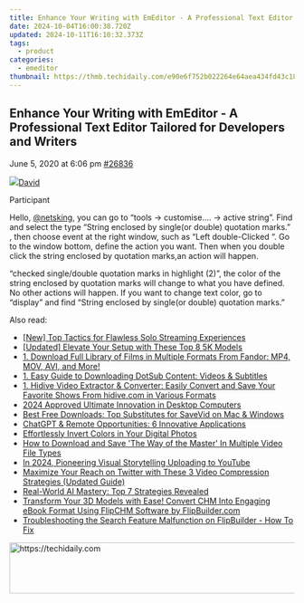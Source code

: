 ```yaml
---
title: Enhance Your Writing with EmEditor - A Professional Text Editor Tailored for Developers and Writers
date: 2024-10-04T16:00:38.720Z
updated: 2024-10-11T16:10:32.373Z
tags:
  - product
categories:
  - emeditor
thumbnail: https://thmb.techidaily.com/e90e6f752b022264e64aea434fd43c18d14201667fcc959335a07dc6ac445d1e.jpg
---
```


## Enhance Your Writing with EmEditor - A Professional Text Editor Tailored for Developers and Writers

June 5, 2020 at 6:06 pm [#26836](https://tools.techidaily.com/emeditor/products/) 

[![](https://secure.gravatar.com/avatar/38351ff4e4e609e986bb497ee5b24b3a?s=80&d=identicon&r=g)David](https://www.emeditor.com/forums/users/David/ "View David's profile")

Participant

Hello, [@netsking](https://tools.techidaily.com/emeditor/products/), you can go to “tools -> customise…. -> active string”. Find and select the type “String enclosed by single(or double) quotation marks.” , then choose event at the right window, such as “Left double-Clicked “. Go to the window bottom, define the action you want. Then when you double click the string enclosed by quotation marks,an action will happen.

“checked single/double quotation marks in highlight (2)”, the color of the string enclosed by quotation marks will change to what you have defined. No other actions will happen. If you want to change text color, go to “display” and find “String enclosed by single(or double) quotation marks.”

<ins class="adsbygoogle"
     style="display:block"
     data-ad-format="autorelaxed"
     data-ad-client="ca-pub-7571918770474297"
     data-ad-slot="1223367746"></ins>

<ins class="adsbygoogle"
     style="display:block"
     data-ad-client="ca-pub-7571918770474297"
     data-ad-slot="8358498916"
     data-ad-format="auto"
     data-full-width-responsive="true"></ins>

<span class="atpl-alsoreadstyle">Also read:</span>
<div><ul>
<li><a href="https://some-guidance.techidaily.com/new-top-tactics-for-flawless-solo-streaming-experiences/"><u>[New] Top Tactics for Flawless Solo Streaming Experiences</u></a></li>
<li><a href="https://fox-helps.techidaily.com/updated-elevate-your-setup-with-these-top-8-5k-models/"><u>[Updated] Elevate Your Setup with These Top 8 5K Models</u></a></li>
<li><a href="https://win-data.techidaily.com/1-download-full-library-of-films-in-multiple-formats-from-fandor-mp4-mov-avi-and-more/"><u>1. Download Full Library of Films in Multiple Formats From Fandor: MP4, MOV, AVI, and More!</u></a></li>
<li><a href="https://win-data.techidaily.com/1-easy-guide-to-downloading-dotsub-content-videos-and-subtitles/"><u>1. Easy Guide to Downloading DotSub Content: Videos & Subtitles</u></a></li>
<li><a href="https://win-data.techidaily.com/1-hidive-video-extractor-and-converter-easily-convert-and-save-your-favorite-shows-from-hidivecom-in-various-formats/"><u>1. Hidive Video Extractor & Converter: Easily Convert and Save Your Favorite Shows From hidive.com in Various Formats</u></a></li>
<li><a href="https://some-skills.techidaily.com/2024-approved-ultimate-innovation-in-desktop-computers/"><u>2024 Approved Ultimate Innovation in Desktop Computers</u></a></li>
<li><a href="https://win-data.techidaily.com/best-free-downloads-top-substitutes-for-savevid-on-mac-and-windows/"><u>Best Free Downloads: Top Substitutes for SaveVid on Mac & Windows</u></a></li>
<li><a href="https://tech-hub.techidaily.com/chatgpt-and-remote-opportunities-6-innovative-applications/"><u>ChatGPT & Remote Opportunities: 6 Innovative Applications</u></a></li>
<li><a href="https://extra-hints.techidaily.com/effortlessly-invert-colors-in-your-digital-photos/"><u>Effortlessly Invert Colors in Your Digital Photos</u></a></li>
<li><a href="https://win-data.techidaily.com/how-to-download-and-save-the-way-of-the-master-in-multiple-video-file-types/"><u>How to Download and Save 'The Way of the Master' In Multiple Video File Types</u></a></li>
<li><a href="https://some-skills.techidaily.com/in-2024-pioneering-visual-storytelling-uploading-to-youtube/"><u>In 2024, Pioneering Visual Storytelling Uploading to YouTube</u></a></li>
<li><a href="https://some-knowledge.techidaily.com/maximize-your-reach-on-twitter-with-these-3-video-compression-strategies-updated-guide/"><u>Maximize Your Reach on Twitter with These 3 Video Compression Strategies (Updated Guide)</u></a></li>
<li><a href="https://tech-hub.techidaily.com/real-world-ai-mastery-top-7-strategies-revealed/"><u>Real-World AI Mastery: Top 7 Strategies Revealed</u></a></li>
<li><a href="https://win-data.techidaily.com/transform-your-3d-models-with-ease-convert-chm-into-engaging-ebook-format-using-flipchm-software-by-flipbuildercom/"><u>Transform Your 3D Models with Ease! Convert CHM Into Engaging eBook Format Using FlipCHM Software by FlipBuilder.com</u></a></li>
<li><a href="https://win-data.techidaily.com/troubleshooting-the-search-feature-malfunction-on-flipbuilder-how-to-fix/"><u>Troubleshooting the Search Feature Malfunction on FlipBuilder - How To Fix</u></a></li>
</ul></div>

<!-- affiliate ads begin -->
<a href="https://appsumo.8odi.net/c/5597632/2105867/7443" target="_top" id="2105867">
  <img src="//a.impactradius-go.com/display-ad/7443-2105867" border="0" alt="https://techidaily.com" width="728" height="90"/>
</a>
<img height="0" width="0" src="https://appsumo.8odi.net/i/5597632/2105867/7443" style="position:absolute;visibility:hidden;" border="0" />
<!-- affiliate ads end -->

